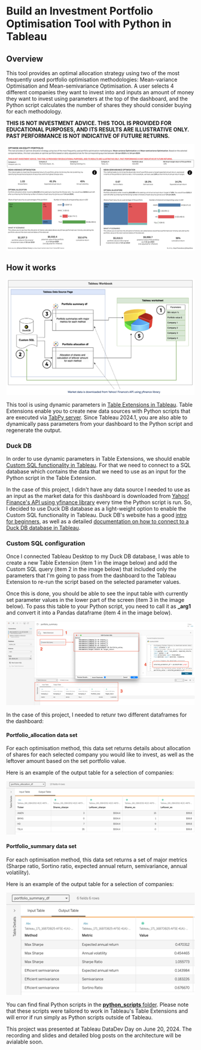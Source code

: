# Build an Investment Portfolio Optimisation Tool with Python in Tableau
## Overview
This tool provides an optimal allocation strategy using two of the most frequently used portfolio optimisation methodologies: Mean-variance Optimisation and Mean-semivariance Optimisation. A user selects 4 different companies they want to invest into and inputs an amount of money they want to invest using parameters at the top of the dashboard, and the Python script calculates the number of shares they should consider buying for each methodology. 

**THIS IS NOT INVESTMENT ADVICE. THIS TOOL IS PROVIDED FOR EDUCATIONAL PURPOSES, AND ITS RESULTS ARE ILLUSTRATIVE ONLY. PAST PERFORMANCE IS NOT INDICATIVE OF FUTURE RETURNS.**

![dashboard](images/dashboard.png)
## How it works

![architecture_order](images/architecture_order.png)

This tool is using dynamic parameters in [Table Extensions in Tableau](https://help.tableau.com/current/online/en-us/tc_table_extensions.htm). Table Extensions enable you to create new data sources with Python scripts that are executed via [TabPy server](https://www.tableau.com/developer/tools/python-integration-tabpy). Since Tableau 2024.1, you are also able to dynamically pass parameters from your dashboard to the Python script and regenerate the output. 

### Duck DB
In order to use dynamic parameters in Table Extensions, we should enable [Custom SQL functionality in Tableau](https://help.tableau.com/current/pro/desktop/en-us/customsql.htm). For that we need to connect to a SQL database which contains the data that we need to use as an input for the Python script in the Table Extension. 

In the case of this project, I didn't have any data source I needed to use as an input as the market data for this dashboard is downloaded from [Yahoo! Finance's API using yfinance library](https://github.com/ranaroussi/yfinance/tree/main) every time the Python script is run. So, I decided to use Duck DB database as a light-weight option to enable the Custom SQL functionality in Tableau. Duck DB's website has a good [intro for beginners](https://motherduck.com/blog/duckdb-tutorial-for-beginners/), as well as a detailed [documentation on how to connect to a Duck DB database in Tableau](https://duckdb.org/docs/guides/data_viewers/tableau.html). 

### Custom SQL configuration
Once I connected Tableau Desktop to my Duck DB database, I was able to create a new Table Extension (item 1 in the image below) and add the Custom SQL query (item 2 in the image below) that included only the parameters that I'm going to pass from the dashboard to the Tableau Extension to re-run the script based on the selected parameter values. 

Once this is done, you should be able to see the input table with currently set parameter values in the lower part of the screen (item 3 in the image below). To pass this table to your Python script, you need to call it as **_arg1** and convert it into a Pandas dataframe (item 4 in the image below).

![custom_sql](images/custom_sql.png)

In the case of this project, I needed to retunr two different dataframes for the dashboard:
#### Portfolio_allocation data set

For each optimisation method, this data set returns details about allocation of shares for each selected company you would like to invest, as well as the leftover amount based on the set portfolio value. 

Here is an example of the output table for a selection of companies:

![portfolio_allocation](images/portfolio_allocation_sample.png)

#### Portfolio_summary data set

For each optimisation method, this data set returns a set of major metrics (Sharpe ratio, Sortino ratio, expected annual return, semivariance, annual volatility). 

Here is an example of the output table for a selection of companies:

![portfolio_summary](images/portfolio_summary_sample.png)

You can find final Python scripts in the [**python_scripts** folder](https://github.com/anyalitica/tableau-table-extensions-portfolio-optimization/tree/main/python_scripts). Please note that these scripts were tailored to work in Tableau's Table Extensions and will error if run simply as Python scripts outside of Tableau. 

This project was presented at Tableau DataDev Day on June 20, 2024. The recording and slides and detailed blog posts on the architecture will be avialable soon.